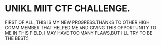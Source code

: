 # UNIKL MIIT CTF CHALLENGE.
FIRST OF ALL, THIS IS MY NEW PROGRESS.THANKS 
TO OTHER HIGH COMM MEMBER THAT HELPED ME AND
GIVING THIS OPPORTUNITY TO ME IN THIS FIELD.
I MAY HAVE TOO MANY FLAWS,BUT I'LL TRY TO BE
THE BEST:)
